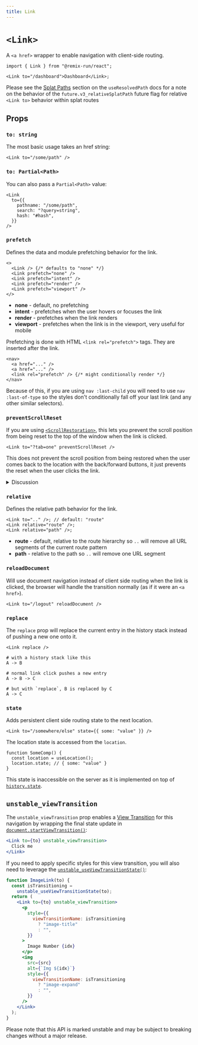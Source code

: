 ```yaml
---
title: Link
---
```


# `<Link>`

A `<a href>` wrapper to enable navigation with client-side routing.

```tsx
import { Link } from "@remix-run/react";

<Link to="/dashboard">Dashboard</Link>;
```

<docs-info>Please see the [Splat Paths][relativesplatpath] section on the `useResolvedPath` docs for a note on the behavior of the `future.v3_relativeSplatPath` future flag for relative `<Link to>` behavior within splat routes</docs-info>

## Props

### `to: string`

The most basic usage takes an href string:

```tsx
<Link to="/some/path" />
```

### `to: Partial<Path>`

You can also pass a `Partial<Path>` value:

```tsx
<Link
  to={{
    pathname: "/some/path",
    search: "?query=string",
    hash: "#hash",
  }}
/>
```

### `prefetch`

Defines the data and module prefetching behavior for the link.

```tsx
<>
  <Link /> {/* defaults to "none" */}
  <Link prefetch="none" />
  <Link prefetch="intent" />
  <Link prefetch="render" />
  <Link prefetch="viewport" />
</>
```

- **none** - default, no prefetching
- **intent** - prefetches when the user hovers or focuses the link
- **render** - prefetches when the link renders
- **viewport** - prefetches when the link is in the viewport, very useful for mobile

Prefetching is done with HTML `<link rel="prefetch">` tags. They are inserted after the link.

```tsx
<nav>
  <a href="..." />
  <a href="..." />
  <link rel="prefetch" /> {/* might conditionally render */}
</nav>
```

Because of this, if you are using `nav :last-child` you will need to use `nav :last-of-type` so the styles don't conditionally fall off your last link (and any other similar selectors).

### `preventScrollReset`

If you are using [`<ScrollRestoration>`][scroll-restoration-component], this lets you prevent the scroll position from being reset to the top of the window when the link is clicked.

```tsx
<Link to="?tab=one" preventScrollReset />
```

This does not prevent the scroll position from being restored when the user comes back to the location with the back/forward buttons, it just prevents the reset when the user clicks the link.

<details>

<summary>Discussion</summary>

An example when you might want this behavior is a list of tabs that manipulate the url search params that aren't at the top of the page. You wouldn't want the scroll position to jump up to the top because it might scroll the toggled content out of the viewport!

```text
      ┌─────────────────────────┐
      │                         ├──┐
      │                         │  │
      │                         │  │ scrolled
      │                         │  │ out of view
      │                         │  │
      │                         │ ◄┘
    ┌─┴─────────────────────────┴─┐
    │                             ├─┐
    │                             │ │ viewport
    │   ┌─────────────────────┐   │ │
    │   │  tab   tab   tab    │   │ │
    │   ├─────────────────────┤   │ │
    │   │                     │   │ │
    │   │                     │   │ │
    │   │ content             │   │ │
    │   │                     │   │ │
    │   │                     │   │ │
    │   └─────────────────────┘   │ │
    │                             │◄┘
    └─────────────────────────────┘

```

</details>

### `relative`

Defines the relative path behavior for the link.

```tsx
<Link to=".." />; // default: "route"
<Link relative="route" />;
<Link relative="path" />;
```

- **route** - default, relative to the route hierarchy so `..` will remove all URL segments of the current route pattern
- **path** - relative to the path so `..` will remove one URL segment

### `reloadDocument`

Will use document navigation instead of client side routing when the link is clicked, the browser will handle the transition normally (as if it were an `<a href>`).

```tsx
<Link to="/logout" reloadDocument />
```

### `replace`

The `replace` prop will replace the current entry in the history stack instead of pushing a new one onto it.

```tsx
<Link replace />
```

```
# with a history stack like this
A -> B

# normal link click pushes a new entry
A -> B -> C

# but with `replace`, B is replaced by C
A -> C
```

### `state`

Adds persistent client side routing state to the next location.

```tsx
<Link to="/somewhere/else" state={{ some: "value" }} />
```

The location state is accessed from the `location`.

```tsx
function SomeComp() {
  const location = useLocation();
  location.state; // { some: "value" }
}
```

This state is inaccessible on the server as it is implemented on top of [`history.state`][history-state].

## `unstable_viewTransition`

The `unstable_viewTransition` prop enables a [View Transition][view-transitions] for this navigation by wrapping the final state update in [`document.startViewTransition()`][document-start-view-transition]:

```jsx
<Link to={to} unstable_viewTransition>
  Click me
</Link>
```

If you need to apply specific styles for this view transition, you will also need to leverage the [`unstable_useViewTransitionState()`][use-view-transition-state]:

```jsx
function ImageLink(to) {
  const isTransitioning =
    unstable_useViewTransitionState(to);
  return (
    <Link to={to} unstable_viewTransition>
      <p
        style={{
          viewTransitionName: isTransitioning
            ? "image-title"
            : "",
        }}
      >
        Image Number {idx}
      </p>
      <img
        src={src}
        alt={`Img ${idx}`}
        style={{
          viewTransitionName: isTransitioning
            ? "image-expand"
            : "",
        }}
      />
    </Link>
  );
}
```

<docs-warning>
Please note that this API is marked unstable and may be subject to breaking changes without a major release.
</docs-warning>

[scroll-restoration-component]: ./scroll-restoration
[history-state]: https://developer.mozilla.org/en-US/docs/Web/API/History/state
[view-transitions]: https://developer.mozilla.org/en-US/docs/Web/API/View_Transitions_API
[document-start-view-transition]: https://developer.mozilla.org/en-US/docs/Web/API/Document/startViewTransition
[use-view-transition-state]: ../hooks/use-view-transition-state
[relativesplatpath]: ../hooks/use-resolved-path#splat-paths
